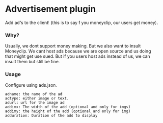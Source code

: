 # Advertisement plugin
Add ad's to the client! (this is to say f you moneyclip, our users get money).


### Why?
Usually, we dont support money making. But we also want to insult Moneyclip. We cant host ads because we are open source and us doing that might get use sued. But if you users host ads instead of us, we can insult them but still be fine.


### Usage
Configure using ads.json.

```
adname: the name of the ad
adtype: either image or text.
adurl: url for the image ad
addimx: The width of the add (optional and only for imgs)
addimy: the height of the add (optional and only for img)
adduration: Duration of the add to display
```
